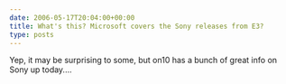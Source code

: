 ```yaml
---
date: 2006-05-17T20:04:00+00:00
title: What's this? Microsoft covers the Sony releases from E3?
type: posts
---
```

Yep, it may be surprising to some, but on10 has a bunch of great info on Sony up today....

[<img src="http://www.duncanmackenzie.net/images/Sony1.jpg" title="" border="0" />](https://on10.net/Blogs/TheShow/3052/)
